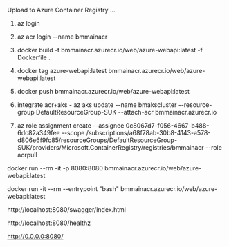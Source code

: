    
   Upload to Azure Container Registry ...

   1. az login
   2. az acr login --name bmmainacr
   3. docker build -t bmmainacr.azurecr.io/web/azure-webapi:latest -f Dockerfile .
   4. docker tag azure-webapi:latest bmmainacr.azurecr.io/web/azure-webapi:latest
   5. docker push bmmainacr.azurecr.io/web/azure-webapi:latest
   6. integrate acr+aks - az aks update --name bmakscluster --resource-group DefaultResourceGroup-SUK --attach-acr bmmainacr.azurecr.io
   
   7. az role assignment create --assignee 0c8067d7-f056-4667-b488-6dc82a349fee --scope /subscriptions/a68f78ab-30b8-4143-a578-d806e6f9fc85/resourceGroups/DefaultResourceGroup-SUK/providers/Microsoft.ContainerRegistry/registries/bmmainacr --role acrpull

docker run --rm -it -p 8080:8080 bmmainacr.azurecr.io/web/azure-webapi:latest


docker run -it --rm --entrypoint "bash" bmmainacr.azurecr.io/web/azure-webapi:latest



http://localhost:8080/swagger/index.html

http://localhost:8080/healthz

http://0.0.0.0:8080/

